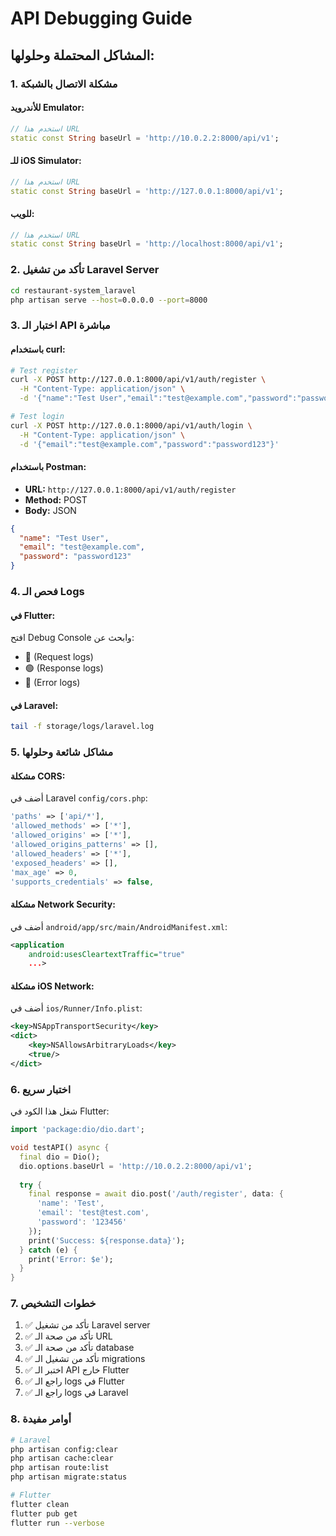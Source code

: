 # API Debugging Guide

## المشاكل المحتملة وحلولها:

### 1. **مشكلة الاتصال بالشبكة**

#### للأندرويد Emulator:
```dart
// استخدم هذا URL
static const String baseUrl = 'http://10.0.2.2:8000/api/v1';
```

#### للـ iOS Simulator:
```dart
// استخدم هذا URL
static const String baseUrl = 'http://127.0.0.1:8000/api/v1';
```

#### للويب:
```dart
// استخدم هذا URL
static const String baseUrl = 'http://localhost:8000/api/v1';
```

### 2. **تأكد من تشغيل Laravel Server**

```bash
cd restaurant-system_laravel
php artisan serve --host=0.0.0.0 --port=8000
```

### 3. **اختبار الـ API مباشرة**

#### باستخدام curl:
```bash
# Test register
curl -X POST http://127.0.0.1:8000/api/v1/auth/register \
  -H "Content-Type: application/json" \
  -d '{"name":"Test User","email":"test@example.com","password":"password123"}'

# Test login
curl -X POST http://127.0.0.1:8000/api/v1/auth/login \
  -H "Content-Type: application/json" \
  -d '{"email":"test@example.com","password":"password123"}'
```

#### باستخدام Postman:
- **URL:** `http://127.0.0.1:8000/api/v1/auth/register`
- **Method:** POST
- **Body:** JSON
```json
{
  "name": "Test User",
  "email": "test@example.com",
  "password": "password123"
}
```

### 4. **فحص الـ Logs**

#### في Flutter:
افتح Debug Console وابحث عن:
- 🔵 (Request logs)
- 🟢 (Response logs)
- 🔴 (Error logs)

#### في Laravel:
```bash
tail -f storage/logs/laravel.log
```

### 5. **مشاكل شائعة وحلولها**

#### مشكلة CORS:
أضف في Laravel `config/cors.php`:
```php
'paths' => ['api/*'],
'allowed_methods' => ['*'],
'allowed_origins' => ['*'],
'allowed_origins_patterns' => [],
'allowed_headers' => ['*'],
'exposed_headers' => [],
'max_age' => 0,
'supports_credentials' => false,
```

#### مشكلة Network Security:
أضف في `android/app/src/main/AndroidManifest.xml`:
```xml
<application
    android:usesCleartextTraffic="true"
    ...>
```

#### مشكلة iOS Network:
أضف في `ios/Runner/Info.plist`:
```xml
<key>NSAppTransportSecurity</key>
<dict>
    <key>NSAllowsArbitraryLoads</key>
    <true/>
</dict>
```

### 6. **اختبار سريع**

شغل هذا الكود في Flutter:
```dart
import 'package:dio/dio.dart';

void testAPI() async {
  final dio = Dio();
  dio.options.baseUrl = 'http://10.0.2.2:8000/api/v1';
  
  try {
    final response = await dio.post('/auth/register', data: {
      'name': 'Test',
      'email': 'test@test.com',
      'password': '123456'
    });
    print('Success: ${response.data}');
  } catch (e) {
    print('Error: $e');
  }
}
```

### 7. **خطوات التشخيص**

1. ✅ تأكد من تشغيل Laravel server
2. ✅ تأكد من صحة الـ URL
3. ✅ تأكد من صحة الـ database
4. ✅ تأكد من تشغيل الـ migrations
5. ✅ اختبر الـ API خارج Flutter
6. ✅ راجع الـ logs في Flutter
7. ✅ راجع الـ logs في Laravel

### 8. **أوامر مفيدة**

```bash
# Laravel
php artisan config:clear
php artisan cache:clear
php artisan route:list
php artisan migrate:status

# Flutter
flutter clean
flutter pub get
flutter run --verbose
``` 